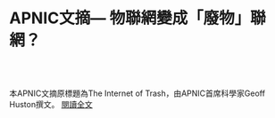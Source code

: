 # APNIC文摘— 物聯網變成「廢物」聯網？

<!--more-->
<!--125-->
<br><br/>

本APNIC文摘原標題為The Internet of Trash，由APNIC首席科學家Geoff Huston撰文。
[閱讀全文](https://blog.twnic.tw/2021/03/10/17117/)



